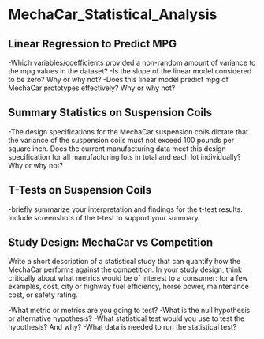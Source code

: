 # MechaCar_Statistical_Analysis


## Linear Regression to Predict MPG

-Which variables/coefficients provided a non-random amount of variance to the mpg values in the dataset?
-Is the slope of the linear model considered to be zero? Why or why not?
-Does this linear model predict mpg of MechaCar prototypes effectively? Why or why not?

## Summary Statistics on Suspension Coils
-The design specifications for the MechaCar suspension coils dictate that the variance 
of the suspension coils must not exceed 100 pounds per square inch. Does the current
manufacturing data meet this design specification for all manufacturing 
lots in total and each lot individually? Why or why not?

## T-Tests on Suspension Coils
-briefly summarize your interpretation and findings for the t-test results. 
Include screenshots of the t-test to support your summary.

## Study Design: MechaCar vs Competition

Write a short description of a statistical study that can quantify how the MechaCar performs against the competition. 
In your study design, think critically about what metrics would be of interest to a consumer: 
for a few examples, cost, city or highway fuel efficiency, horse power, maintenance cost, or safety rating.

-What metric or metrics are you going to test?
-What is the null hypothesis or alternative hypothesis?
-What statistical test would you use to test the hypothesis? And why?
-What data is needed to run the statistical test?
